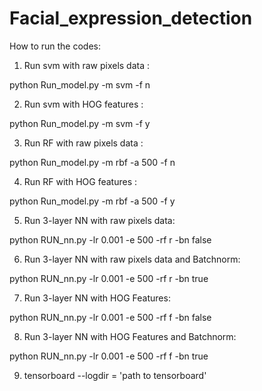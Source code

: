 # Facial_expression_detection
How to run the codes:

1. Run svm with raw pixels data : 

python Run_model.py -m svm -f n

2. Run svm with HOG features : 

python Run_model.py -m svm -f y

3. Run RF with raw pixels data : 

python Run_model.py -m rbf -a 500 -f n

4. Run RF with HOG features : 

python Run_model.py -m rbf -a 500 -f y

5. Run 3-layer NN with raw pixels data: 

python RUN_nn.py -lr 0.001 -e 500 -rf r -bn false

6. Run 3-layer NN with raw pixels data and Batchnorm: 

python RUN_nn.py -lr 0.001 -e 500 -rf r -bn true

7. Run 3-layer NN with HOG Features: 

python RUN_nn.py -lr 0.001 -e 500 -rf f -bn false

8. Run 3-layer NN with HOG Features and Batchnorm: 

python RUN_nn.py -lr 0.001 -e 500 -rf f -bn true

9. tensorboard --logdir = 'path to tensorboard'
